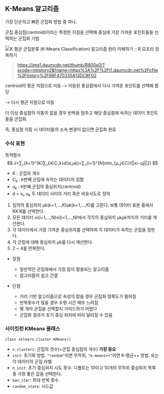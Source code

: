 ## K-Means 알고리즘

가장 단순하고 빠른 군집화 방법 중 하나.

군집 중심점(centroid)이라는 특정한 지점을 선택해 중심에 가장 가까운 포인트들을 선택하는 군집화 기법

![K 평균 군집분류 (K-Means Classification) 알고리즘 원리 이해하기 :: R 모조리 정복하기](https://img1.daumcdn.net/thumb/R800x0/?scode=mtistory2&fname=https%3A%2F%2Ft1.daumcdn.net%2Fcfile%2Ftistory%2F99F470335A13DC8F02)

> https://img1.daumcdn.net/thumb/R800x0/?scode=mtistory2&fname=https%3A%2F%2Ft1.daumcdn.net%2Fcfile%2Ftistory%2F99F470335A13DC8F02



centroid의 평균 지점으로 이동 -> 이동된 중심점에서 다시 가까운 포인트를 선택해 할당

-> 다시 평균 지점으로 이동

더 이상 중심점의 이동이 없을 경우 반복을 멈추고 해당 중심점에 속하는 데이터 포인트들을 군집화.

즉, 중심점 이동 시 데이터들의 소속 변경이 없으면 군집화 완료


### 수식 표현

목적함수
$$
J=∑_{k=1}^{K}∑_{i∈C_k}d(xi,μk)=∑_{i=1}^{N}min_{μ_j∈C}(||xi−μj||2)
$$

* K : 군집의 개수
* C<sub>k</sub> : k번째 군집에 속하는 데이터의 집합
* u<sub>k</sub> : k번째 군집의 중심위치(centroid)
* d = x<sub>i</sub>, u<sub>k</sub> 두 데이터 사이의 거리 혹은 비유사도로 정의


1. 임의의 중심위치 μk(k=1,…,K)μk(k=1,…,K)를 고른다. 보통 데이터 표본 중에서 KK개를 선택한다.
2. 모든 데이터 xi(i=1,…,N)xi(i=1,…,N)에서 각각의 중심위치 μkμk까지의 거리를 계산한다.
3. 각 데이터에서 가장 가까운 중심위치를 선택하여 각 데이터가 속하는 군집을 정한다.
4. 각 군집에 대해 중심위치 μk를 다시 계산한다.
5. 2 ~ 4를 반복한다.

* 장점
  - 일반적인 군집화에서 가장 많이 활용되는 알고리즘
  - 알고리즘이 쉽고 간결

* 단점
  - 거리 기반 알고리즘으로 속성이 많을 경우 군집화 정확도가 떨어짐
  - 반복횟수가 많을 경우 수행 시간 매우 느려짐
  - 몇 개의 군집을 선택할지 가이드하기 어렵다
  - 군집화 결과가 초기 중심 위치에 따라 달라질 수 있음


### 사이킷런 KMeans 클래스

`class sklearn.cluster.KMeans()`

* `n_clusters`: 군집의 갯수(=군집 중심점의 개수) **가장 중요**
* `init`: 초기화 방법. `"random"`이면 무작위, `"k-means++"`이면 K-평균++ 방법. 또는 각 데이터의 군집 라벨.
* `n_init`: 초기 중심위치 시도 횟수. 디폴트는 10이고 10개의 무작위 중심위치 목록 중 가장 좋은 값을 선택한다.
* `max_iter`: 최대 반복 횟수.
* `random_state`: 시드값
